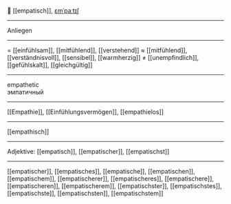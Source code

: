 🤝 [[empatisch]], [ɛmˈpaːtɪʃ](https://youglish.com/pronounce/empatisch/german)

---
Anliegen

---
= [[einfühlsam]], [[mitfühlend]], [[verstehend]]
≈ [[mitfühlend]], [[verständnisvoll]], [[sensibel]], [[warmherzig]]
≠ [[unempfindlich]], [[gefühlskalt]], [[gleichgültig]]

---
empathetic  
эмпатичный

---
[[Empathie]], [[Einfühlungsvermögen]], [[empathielos]]

---
[[empathisch]]


---
Adjektive: [[empatisch]], [[empatischer]], [[empatischst]]

---
[[empatischer]], [[empatisches]], [[empatische]], [[empatischen]], [[empatischem]], [[empatischerer]], [[empatischeres]], [[empatischere]], [[empatischeren]], [[empatischerem]], [[empatischster]], [[empatischstes]], [[empatischste]], [[empatischsten]], [[empatischstem]]